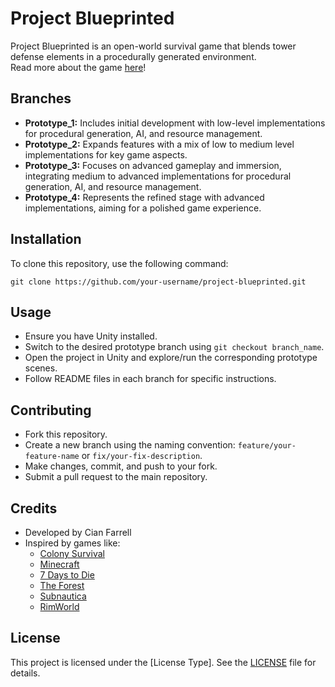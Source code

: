 # Project Blueprinted

Project Blueprinted is an open-world survival game that blends tower defense elements in a procedurally generated environment.  
Read more about the game [here](https://wit-my.sharepoint.com/:w:/g/personal/20094046_wit_ie/EYDmwdb0nClKibTpL2jsJnsBhUCOecD6LBM5bSELwd5aUQ?e=LHpBX5)!

## Branches

- **Prototype_1:** Includes initial development with low-level implementations for procedural generation, AI, and resource management.
- **Prototype_2:** Expands features with a mix of low to medium level implementations for key game aspects.
- **Prototype_3:** Focuses on advanced gameplay and immersion, integrating medium to advanced implementations for procedural generation, AI, and resource management.
- **Prototype_4:** Represents the refined stage with advanced implementations, aiming for a polished game experience.

## Installation

To clone this repository, use the following command:

```
git clone https://github.com/your-username/project-blueprinted.git
```


## Usage

- Ensure you have Unity installed.
- Switch to the desired prototype branch using `git checkout branch_name`.
- Open the project in Unity and explore/run the corresponding prototype scenes.
- Follow README files in each branch for specific instructions.

## Contributing

- Fork this repository.
- Create a new branch using the naming convention: `feature/your-feature-name` or `fix/your-fix-description`.
- Make changes, commit, and push to your fork.
- Submit a pull request to the main repository.

## Credits

- Developed by Cian Farrell 
- Inspired by games like:
  - [Colony Survival](https://store.steampowered.com/app/366090/Colony_Survival/)
  - [Minecraft](https://www.minecraft.net/)
  - [7 Days to Die](https://store.steampowered.com/app/251570/7_Days_to_Die/)
  - [The Forest](https://store.steampowered.com/app/242760/The_Forest/)
  - [Subnautica](https://store.steampowered.com/app/264710/Subnautica/)
  - [RimWorld](https://store.steampowered.com/app/294100/RimWorld/)

## License

This project is licensed under the [License Type]. See the [LICENSE](LICENSE) file for details.
